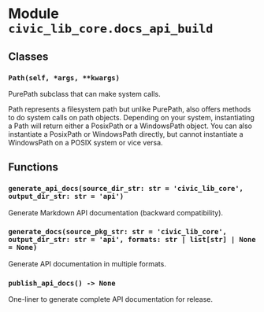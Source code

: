 # Module `civic_lib_core.docs_api_build`

## Classes

### `Path(self, *args, **kwargs)`

PurePath subclass that can make system calls.

Path represents a filesystem path but unlike PurePath, also offers
methods to do system calls on path objects. Depending on your system,
instantiating a Path will return either a PosixPath or a WindowsPath
object. You can also instantiate a PosixPath or WindowsPath directly,
but cannot instantiate a WindowsPath on a POSIX system or vice versa.

## Functions

### `generate_api_docs(source_dir_str: str = 'civic_lib_core', output_dir_str: str = 'api')`

Generate Markdown API documentation (backward compatibility).

### `generate_docs(source_pkg_str: str = 'civic_lib_core', output_dir_str: str = 'api', formats: str | list[str] | None = None)`

Generate API documentation in multiple formats.

### `publish_api_docs() -> None`

One-liner to generate complete API documentation for release.
